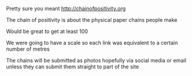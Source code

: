 Pretty sure you meant http://chainofpositivity.org

The chain of positivity is about the physical paper chains people make

Would be great to get at least 100

We were going to have a scale so each link was equivalent to a certain number of metres

The chains will be submitted as photos hopefully via social media or email unless they can submit them straight to part of the site

